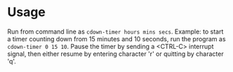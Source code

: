 # Usage

Run from command line as `cdown-timer hours mins secs`. Example: to start a timer counting down from
15 minutes and 10 seconds, run the program as `cdown-timer 0 15 10`. Pause the timer by sending a
\<CTRL-C\> interrupt signal, then either resume by entering character 'r' or quitting by character 'q'.

